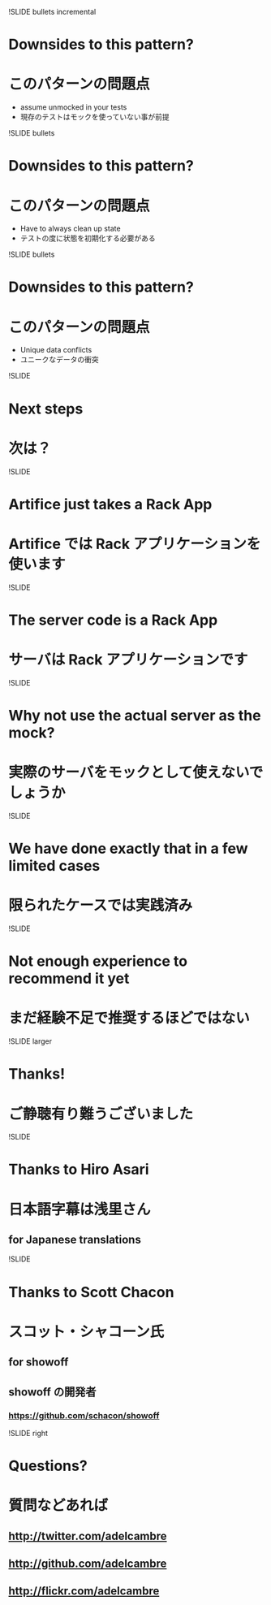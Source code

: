 !SLIDE bullets incremental
# Downsides to this pattern?
# このパターンの問題点
* assume unmocked in your tests
* 現存のテストはモックを使っていない事が前提

!SLIDE bullets
# Downsides to this pattern?
# このパターンの問題点
* Have to always clean up state
* テストの度に状態を初期化する必要がある

!SLIDE bullets
# Downsides to this pattern?
# このパターンの問題点
* Unique data conflicts
* ユニークなデータの衝突

!SLIDE
# Next steps
# 次は？

!SLIDE
# Artifice just takes a Rack App
# Artifice では Rack アプリケーションを使います

!SLIDE
# The server code is a Rack App
# サーバは Rack アプリケーションです

!SLIDE
# Why not use the actual server as the mock?
# 実際のサーバをモックとして使えないでしょうか

!SLIDE
# We have done exactly that in a few limited cases
# 限られたケースでは実践済み

!SLIDE
# Not enough experience to recommend it yet
# まだ経験不足で推奨するほどではない

!SLIDE larger
# Thanks!
# ご静聴有り難うございました

!SLIDE
# Thanks to Hiro Asari
# 日本語字幕は浅里さん
## for Japanese translations

!SLIDE
# Thanks to Scott Chacon
# スコット・シャコーン氏
## for showoff
## showoff の開発者
### https://github.com/schacon/showoff


!SLIDE right
# <span class="callout">Questions?</span>
# 質問などあれば
## http://twitter.com/adelcambre
## http://github.com/adelcambre
## http://flickr.com/adelcambre
